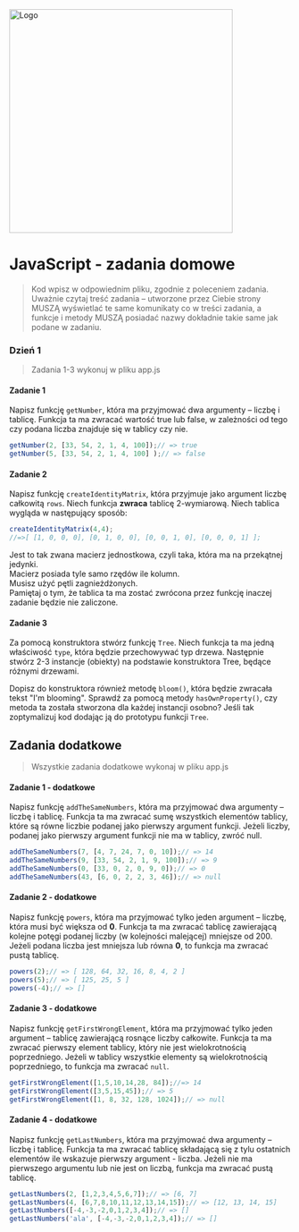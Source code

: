 <img alt="Logo" src="http://coderslab.pl/svg/logo-coderslab.svg" width="400">

# JavaScript - zadania domowe
> Kod wpisz w odpowiednim pliku, zgodnie z poleceniem zadania.
Uważnie czytaj treść zadania – utworzone przez Ciebie strony MUSZĄ wyświetlać te same komunikaty co w treści zadania,
a funkcje i metody MUSZĄ posiadać nazwy dokładnie takie same jak podane
w zadaniu.

### Dzień 1
> Zadania 1-3 wykonuj w pliku app.js

#### Zadanie 1
Napisz funkcję ```getNumber```, która ma przyjmować dwa argumenty &ndash; liczbę i tablicę. Funkcja ta ma zwracać
wartość true lub false, w zależności od tego czy podana liczba znajduje się w tablicy czy nie.

```JavaScript
getNumber(2, [33, 54, 2, 1, 4, 100]);// => true
getNumber(5, [33, 54, 2, 1, 4, 100] );// => false
```

#### Zadanie 2
Napisz funkcję ```createIdentityMatrix```, która przyjmuje jako argument liczbę całkowitą ```rows```.
Niech funkcja **zwraca** tablicę 2-wymiarową. Niech tablica wygląda w następujący sposób:

```JavaScript
createIdentityMatrix(4,4);
//=>[ [1, 0, 0, 0], [0, 1, 0, 0], [0, 0, 1, 0], [0, 0, 0, 1] ];
 ```
Jest to tak zwana macierz jednostkowa, czyli taka, która ma na przekątnej jedynki.  
Macierz posiada tyle samo rzędów ile kolumn.  
Musisz użyć pętli zagnieżdżonych.  
Pamiętaj o tym, że tablica ta ma zostać zwrócona przez funkcję inaczej zadanie będzie nie zaliczone.

#### Zadanie 3
Za pomocą konstruktora stwórz funkcję ```Tree```. Niech funkcja ta ma jedną właściwość ```type```, która będzie
przechowywać typ drzewa.
Następnie stwórz 2-3 instancje (obiekty) na podstawie konstruktora Tree, będące różnymi drzewami.

Dopisz do konstruktora również metodę ```bloom()```, która będzie zwracała tekst "I'm blooming". Sprawdź za pomocą
metody ```hasOwnProperty()```, czy metoda ta została stworzona dla każdej instancji osobno? Jeśli tak zoptymalizuj
kod dodając ją do prototypu funkcji ```Tree```.


## Zadania dodatkowe

> Wszystkie zadania dodatkowe wykonaj w pliku app.js

#### Zadanie 1 - dodatkowe
Napisz funkcję ```addTheSameNumbers```, która ma przyjmować dwa argumenty &ndash; liczbę i tablicę. Funkcja ta ma
zwracać sumę wszystkich elementów tablicy, które są równe liczbie podanej jako pierwszy argument funkcji. Jeżeli
liczby, podanej jako pierwszy argument funkcji nie ma w tablicy, zwróć null.

```JavaScript
addTheSameNumbers(7, [4, 7, 24, 7, 0, 10]);// => 14
addTheSameNumbers(9, [33, 54, 2, 1, 9, 100]);// => 9
addTheSameNumbers(0, [33, 0, 2, 0, 9, 0]);// => 0
addTheSameNumbers(43, [6, 0, 2, 2, 3, 46]);// => null
```

#### Zadanie 2 - dodatkowe
Napisz funkcję ```powers```, która ma przyjmować tylko jeden argument &ndash; liczbę, która musi być większa od **0**.
Funkcja ta ma zwracać tablicę zawierającą kolejne potęgi podanej liczby (w kolejności malejącej) mniejsze od 200.
Jeżeli podana liczba jest mniejsza lub równa **0**, to funkcja ma zwracać pustą tablicę.

```JavaScript
powers(2);// => [ 128, 64, 32, 16, 8, 4, 2 ]
powers(5);// => [ 125, 25, 5 ]
powers(-4);// => []
```

#### Zadanie 3 - dodatkowe
Napisz funkcję ```getFirstWrongElement```, która ma przyjmować tylko jeden argument &ndash; tablicę zawierającą
rosnące liczby całkowite. Funkcja ta ma zwracać pierwszy element tablicy, który nie jest wielokrotnością poprzedniego.
Jeżeli w tablicy wszystkie elementy są wielokrotnością poprzedniego, to funkcja ma zwracać ```null```.

```JavaScript
getFirstWrongElement([1,5,10,14,28, 84]);//=> 14
getFirstWrongElement([3,5,15,45]);// => 5
getFirstWrongElement([1, 8, 32, 128, 1024]);// => null
```

#### Zadanie 4 - dodatkowe
Napisz funkcję ```getLastNumbers```, która ma przyjmować dwa argumenty &ndash; liczbę i tablicę. Funkcja ta ma
zwracać tablicę składającą się z tylu ostatnich elementów ile wskazuje pierwszy argument - liczba. Jeżeli nie ma
pierwszego argumentu lub nie jest on liczbą, funkcja ma zwracać pustą tablicę.

```JavaScript
getLastNumbers(2, [1,2,3,4,5,6,7]);// => [6, 7]
getLastNumbers(4, [6,7,8,10,11,12,13,14,15]);// => [12, 13, 14, 15]
getLastNumbers([-4,-3,-2,0,1,2,3,4]);// => []
getLastNumbers('ala', [-4,-3,-2,0,1,2,3,4]);// => []
```
